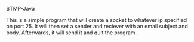STMP-Java

This is a simple program that will create a socket to whatever ip specified on port 25.  It will then set a sender and reciever with an email subject and body.  Afterwards, it will send it and quit the program.
